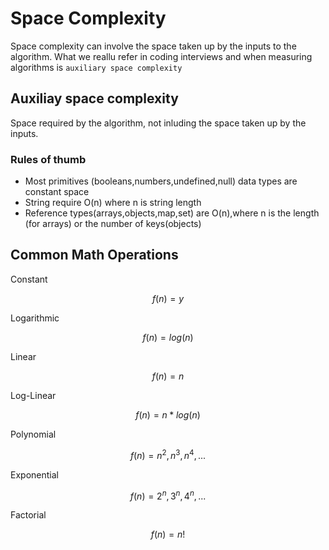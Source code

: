 # Space Complexity
Space complexity can involve the space taken up by the inputs to the algorithm. What we reallu refer in coding interviews and when measuring algorithms is `auxiliary space complexity`

## Auxiliay space complexity
Space required by the algorithm, not inluding the space taken up by the inputs.

### Rules of thumb
* Most primitives (booleans,numbers,undefined,null) data types are constant space
* String require O(n) where n is string length
* Reference types(arrays,objects,map,set) are O(n),where n is the length (for arrays) or the number of keys(objects)

## Common Math Operations

Constant
```math
f(n) = y
```
Logarithmic
```math
f(n) = log(n)
```
Linear

```math
f(n) = n
```

Log-Linear
```math
f(n) = n * log(n)
```

Polynomial
```math
f(n) = n^2,n^3,n^4,...
```

Exponential

```math
f(n) = 2^n,3^n,4^n,...
```

Factorial
```math
f(n) = n!
```
